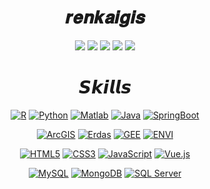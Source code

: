 <div align=center>

# 𝒓𝒆𝒏𝒌𝒂𝒊𝒈𝒊𝒔

<p>

[![](https://img.shields.io/badge/个人主页-renkaigis.cn-blueviolet?logo=)](http://renkaigis.cn)
[![](https://img.shields.io/badge/博客-Blog-blue?logo=)](http://blog.renkaigis.com)
[![](https://img.shields.io/badge/GitHub-renkaigis-yellowgreen?logo=github)](https://github.com/renkaigis)
[![](https://img.shields.io/badge/简历-Resume-ff69b4?logo=personio)](http://resume.renkaigis.cn)
[![](https://img.shields.io/badge/相册-Photo-green?logo=googlephotos&logoColor=white)](http://photo.renkaigis.com)


</p>

# 𝙎𝙠𝙞𝙡𝙡𝙨



<p>

[![R](https://img.shields.io/badge/-R-%232c3e50?style=flat-square&logo=r&logoColor=9cf)](#)
[![Python](https://img.shields.io/badge/-Python-%232c3e50?style=flat-square&logo=python)](#)
[![Matlab](https://img.shields.io/badge/-Matlab-%232c3e50?style=flat-square&logo=numpy&logoColor=ff69b4)](#)
[![Java](https://img.shields.io/badge/-Java-%232c3e50?style=flat-square&logo=CoffeeScript&logoColor=lightblue)](#)
[![SpringBoot](https://img.shields.io/badge/-SpingBoot-%232c3e50?style=flat-square&logo=springboot)](#)
  
</p>

<p>

[![ArcGIS](https://img.shields.io/badge/-ArcGIS-%231a202c?style=flat-square&logo=googlemaps)](#)
[![Erdas](https://img.shields.io/badge/-Erdas-%231a202c?style=flat-square&logo=googleplay&logoColor=red)](#)
[![GEE](https://img.shields.io/badge/-GEE-%231a202c?style=flat-square&logo=gridsome)](#)
[![ENVI](https://img.shields.io/badge/-ENVI-%231a202c?style=flat-square&logo=plangrid&logoColor=orange)](#)

</p>

<p>

[![HTML5](https://img.shields.io/badge/-HTML5-red?logo=html5&logoColor=white)](#)
[![CSS3](https://img.shields.io/badge/-CSS3-brightgreen?logo=css3&logoColor=white)](#)
[![JavaScript](https://img.shields.io/badge/-JavaScript-%23FFC107?style=flat-square&logo=javascript&logoColor=000000&labelColor=%23FFC107&color=%23FFC107)](#)
[![Vue.js](https://img.shields.io/badge/-Vue.js-blue?style=flat-square&logo=Vue.js&logoColor=success)](#)
  
</p>

<p>

[![MySQL](https://img.shields.io/badge/-MySQL-%232C3A42?style=flat-square&logo=mysql&logoColor=%23ffffff)](#)
[![MongoDB](https://img.shields.io/badge/-MongoDB-%232C3A42?style=flat-square&logo=MongoDB&logoColor=green)](#)
[![SQL Server](https://img.shields.io/badge/-SQL%20Server-%23282C34?style=flat-square&logo=microsoftsqlserver)](#)

</p>



